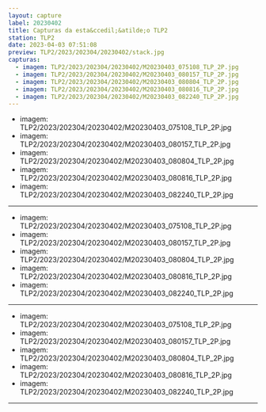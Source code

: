 ```yaml
---
layout: capture
label: 20230402
title: Capturas da esta&ccedil;&atilde;o TLP2
station: TLP2
date: 2023-04-03 07:51:08
preview: TLP2/2023/202304/20230402/stack.jpg
capturas:
  - imagem: TLP2/2023/202304/20230402/M20230403_075108_TLP_2P.jpg
  - imagem: TLP2/2023/202304/20230402/M20230403_080157_TLP_2P.jpg
  - imagem: TLP2/2023/202304/20230402/M20230403_080804_TLP_2P.jpg
  - imagem: TLP2/2023/202304/20230402/M20230403_080816_TLP_2P.jpg
  - imagem: TLP2/2023/202304/20230402/M20230403_082240_TLP_2P.jpg
---
```

  - imagem: TLP2/2023/202304/20230402/M20230403_075108_TLP_2P.jpg
  - imagem: TLP2/2023/202304/20230402/M20230403_080157_TLP_2P.jpg
  - imagem: TLP2/2023/202304/20230402/M20230403_080804_TLP_2P.jpg
  - imagem: TLP2/2023/202304/20230402/M20230403_080816_TLP_2P.jpg
  - imagem: TLP2/2023/202304/20230402/M20230403_082240_TLP_2P.jpg
---
  - imagem: TLP2/2023/202304/20230402/M20230403_075108_TLP_2P.jpg
  - imagem: TLP2/2023/202304/20230402/M20230403_080157_TLP_2P.jpg
  - imagem: TLP2/2023/202304/20230402/M20230403_080804_TLP_2P.jpg
  - imagem: TLP2/2023/202304/20230402/M20230403_080816_TLP_2P.jpg
  - imagem: TLP2/2023/202304/20230402/M20230403_082240_TLP_2P.jpg
---
  - imagem: TLP2/2023/202304/20230402/M20230403_075108_TLP_2P.jpg
  - imagem: TLP2/2023/202304/20230402/M20230403_080157_TLP_2P.jpg
  - imagem: TLP2/2023/202304/20230402/M20230403_080804_TLP_2P.jpg
  - imagem: TLP2/2023/202304/20230402/M20230403_080816_TLP_2P.jpg
  - imagem: TLP2/2023/202304/20230402/M20230403_082240_TLP_2P.jpg
---
